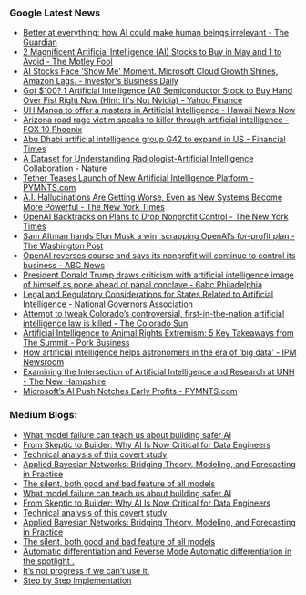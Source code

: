 ### Google Latest News
<!-- GOOGLE-NEWS-CONTENT:START -->

- [Better at everything: how AI could make human beings irrelevant - The Guardian](https://news.google.com/rss/articles/CBMinAFBVV95cUxOcExCNGNrZklGZm80OFhfVlVhTEw5QzhTWjc0ZmJMMTQwMnhITXEzaFRubm9ZeTRYTjEyTG5odlQybHp2MjFNT3BNQkVTZERQNzNVZzNJbFpQUlExR2FHWXdRdTg0alJKcEdhQTRiTUthQkxrMHVZRjhFbHBRczBoQ05wYWlUUXpaN3pMS09sQUdpTVpCeG1ZZEV4UVg?oc=5)
- [2 Magnificent Artificial Intelligence (AI) Stocks to Buy in May and 1 to Avoid - The Motley Fool](https://news.google.com/rss/articles/CBMilgFBVV95cUxPZFFDcjJfNE9hV3B2cmlpcmRzWjZGM2V3bzkxOG14eG5kb1g3YzN3NEsxY2kxSzNrNXpjSXpicEtGazMwa1gzTjJaMC1DTGZ6aEkwVDFJZllEQlVYV0QycFRjZzl3OUVUdDJtMi1ST292UjUtLTJyeUhRNXRtdXh1Wi05SE54SzR1M0ZoX1VnRFZKY2V5ZHc?oc=5)
- [AI Stocks Face 'Show Me' Moment. Microsoft Cloud Growth Shines, Amazon Lags. - Investor's Business Daily](https://news.google.com/rss/articles/CBMiiwFBVV95cUxQS05LTWVsNmU0eUhTbXV4QVdJTkdleW52NmluTXVkZ0xXUVpoZ204b2R0TzgyTVREQVRnOXhSOGZDcDUyLUZHMXNpN2FVMjllRjNuQllDVFU3Yk9JUUFmZVRJc3VLc2Fab3FZNjZZMTkxTkNrcWQxYmppSWFHdVdsNE9CWlg0MUpBVWlz?oc=5)
- [Got $100? 1 Artificial Intelligence (AI) Semiconductor Stock to Buy Hand Over Fist Right Now (Hint: It's Not Nvidia) - Yahoo Finance](https://news.google.com/rss/articles/CBMihgFBVV95cUxQSzlWR0RHeTNtQXM0QVU1Q2l3Tk1nSzFKZ21MSDdXX1FBSUNMVDRWRjVMMDVsNm9hMnNtcTBYeDZQSWhGT2RtcUt1QVZfSU9Pajd0NkdwakFWbXpmQmc4b08xYVFicWVHc3hvNXlvMTN2SjhGZnJZWlQ0OEx0NTZWeGw3SXM2UQ?oc=5)
- [UH Manoa to offer a masters in Artificial Intelligence - Hawaii News Now](https://news.google.com/rss/articles/CBMikgFBVV95cUxQRHVZQmt2MG51WWFXSTJ1NGtITk53UEpXM0VkUEtkTEdYR3UxOWpnWWxtdk5IWlNPMlA5MHJTb0JtT0IzSWRISzEtSG9ncGlUVVZ6VjJ0dmR2LXZCQkZoY2JWYXhLVWNjeUphT3VvRWRhRl9QMi1sWm5LZ2VtTEZqX1huNEZyLWNIbkc5VHhhV2RFd9IBpgFBVV95cUxPZ2JLbFNJd2wxUGlwa0RoYXZGems1V1g3SE51M2JuYnZPM3UtSjZIZ1RxVEJoNl9FZU5NbGl3bUJLbDhSSU5Pd2lRX2owU1lkSFZLbGJSZkhpYm9mTFBxM3R2NTZTQ3dvTmF4Y0p2QjhwcFJDcGhXMkZuZDNyQ0JyUm43YlFOQ1JRMFhVYmlxeHVoOGpxcS1qVXV0NnVYYWxGdklJYlNR?oc=5)
- [Arizona road rage victim speaks to killer through artificial intelligence - FOX 10 Phoenix](https://news.google.com/rss/articles/CBMipgFBVV95cUxPS2psaGV0cW1aZ3pLZzNvM1BRTG9tTURRRUhaRy00RTlualZoVm0yTHJrREhXR0IyeTRXSHpJWDlaczA2dWtmMTlBSGFuYUswNG9xTENBOVpGa2w3VWs3dmJ0MDZEMThoeWNJMkdNc3EydG92dGlzdElaR0h0ZmxDQnlaNlVZTkRPWlVuaGtjSmpTZ0lIUG9wMXFWZEhDdzE3RkZwakJB0gGrAUFVX3lxTE54QmpQa3JlV29qRUx2UGJ4aVBHbEhkYmgteWI5NV8taERudlY5Z29VTmFwYlRVRkxuZEpqMFFQS0txQ19wZFk0Nk9idGs2S0liWDFMYl9ONVFYM0JwTDctY2N4X3otMENqNDVzNFB1andYWFVtLU8yeDFOV29QRlJjc3B4cHBNZndmdWRFQ3ZJbFlQTnhDemRTcjgyTlN2YzVaVXRjRUZROEdhTQ?oc=5)
- [Abu Dhabi artificial intelligence group G42 to expand in US - Financial Times](https://news.google.com/rss/articles/CBMicEFVX3lxTFBVelZaaFE0U3h6U2M1eTBtZW00SHY1UV9MMUZULTVGNy0yNmgzMkl6b25uNHN2UmFxVzB1eVRKd09fQlkxcnN6cjQ3YjFrSXhaYUtmQzZQeUNUOWNsWDJfZTM2MzhzdHlvX1p1YnhOWTU?oc=5)
- [A Dataset for Understanding Radiologist-Artificial Intelligence Collaboration - Nature](https://news.google.com/rss/articles/CBMiX0FVX3lxTE13NmpKMDhQMXZuTjg0dVR6OXNaZlltTXNQTVV5YTE3d0tHMmlFOUF0WTdOYnVyTTlGbFc5Z29qN1ZWMl9rVWFSZWx2STgyT18wVHpOcGduZHpFZnY1eXBV?oc=5)
- [Tether Teases Launch of New Artificial Intelligence Platform - PYMNTS.com](https://news.google.com/rss/articles/CBMitgFBVV95cUxQRVFPOWJ1OUJGQmlpSVkwNXJzZGs3clU0ZUVvRl9CUFdtZ19GTmFxUml2MjExTE12TFRmeXF2dExEUE9ZUHdURVJMTDlRV0REUFI0bVRpTGlkd3N0aERmcnlpWGo0YXBLZTVRYUx1amRtMFdBOVJDQ1NpbDNGRTEySHVMNEdPU3VUeHJaV3VlanUwNTFVLUJmR3ZLYkF2TEZwWWIwcVlRNlZFSEgyc2NsRUFPTzhtUQ?oc=5)
- [A.I. Hallucinations Are Getting Worse, Even as New Systems Become More Powerful - The New York Times](https://news.google.com/rss/articles/CBMiiwFBVV95cUxNNEUyODJKSlFiVDNrajJwU0NLUWNyc2pJWlhzcy1NU0pCekk0d1NJWmxkbGF4bmM4MlhESVVzWExXVEJIVERNYU1SR0tubzNvZktCdzZxZUVMcHhHemZDeGVuSWFnZVVKQU5uVy1jaTVBSDNPeHR0THpYaE45ZmVWaUo1SHM3TUpyaDFN?oc=5)
- [OpenAI Backtracks on Plans to Drop Nonprofit Control - The New York Times](https://news.google.com/rss/articles/CBMidkFVX3lxTE9NRTdJM0h6MUJKLVlhNElUZDhJN0dFS1hFeFJobjl5Sk5YbWxFbGtXak00clMzSmZiVmlYeHRvRzRWdWVJbktoRXdBRFhzTWZhbzMtckRER0JUdXpDeEtLTFA4WGY2aEtzd2tocEdYWUhtejBqaWc?oc=5)
- [Sam Altman hands Elon Musk a win, scrapping OpenAI’s for-profit plan - The Washington Post](https://news.google.com/rss/articles/CBMimgFBVV95cUxNODBrWGx5LWM4bnB5S1RhbzJKWHJ1WGdabG5wTnpSaC0wX2hrMEM3aHJ6dkk3bFR5RnVKbnF2UklIeGk2WEZJMFBRUjFvOUk4ZUtkZFhlazF5a2dkV0gtSnFERWZTOHN1RjFDSXpTVUtzRmIxeDdrMXlST3JfejFack1jQ1pVZlN4T1VmQlF5U3haUWlVVnRNN2xB?oc=5)
- [OpenAI reverses course and says its nonprofit will continue to control its business - ABC News](https://news.google.com/rss/articles/CBMingFBVV95cUxQZjBwV1Z5dkZ6NnZ2LXV3NzgtZFh1UF91YjVfc2NSQVJWTVJrMW9iSTZtRHlrUU14THNaT2xlUEV4ZmJrSUZ2a0FUYkNvc2luOFRnbDBPM1FUZy03S2FBeVNodmtYU1R0TVJDZWtva0tBMGNSY2Z0OWhWamZ3MXp0dFo0ZGxXZHFZdVJYdXBybW1KSk9JVy1PS2hyQmlXd9IBowFBVV95cUxQdFVjNl9aWmt4TlJxeGl0TnpyV25qVklCMHhUWFlyQmdTT0RFcFZBY0VhN3VmLWxKMklJZnpnZl9XSjNnZlRGMlhKd2V0YVRLWGVncjJsNS1VUE52UnNfMWI1dnY4Y3pDMU1vcDNGMW9IeC10VjNqdXk3QWxqTkNGWUpxeEo4SWVVLW9mSU9xZGdPNk1pVzhsWV9WNVBhLXN1cXM0?oc=5)
- [President Donald Trump draws criticism with artificial intelligence image of himself as pope ahead of papal conclave - 6abc Philadelphia](https://news.google.com/rss/articles/CBMiqgFBVV95cUxNTXNWdVpISllVa1NLWmw1ZVhoNWxQZE9OTVVRQ3c4VW9KNThCd0VtdVdwYnVsUmh3M1FRcVY2TTF5YW01bmZ1SzhXbHZhUm5OckU1dTJiOU0tUmJHaVN3bGxUV0I0dFMyR2REd1l4aERPa29UMzMwcENVSnA1NmRQZFFCcnFQcTRVN0hqRWgxdzcwWEFiVlZJNVVUa3owWlBNTllhdEFfaVBuQdIBrwFBVV95cUxPQkl6MW9SRnpDaUltbldrdmh0eG8wQ2V0eTJwT1FaS01BeWhCV0N6cENzTXBlUDhscTVyektCTV8wYlNHVWhiSkFPUFhLb0c1Y2FqS2ZqZzgwSE1EOElRUmhiel85ZXFFdTZCNDE1VjFWUTNaUVZiRGhuaTRQSmZ1MGpGcFFleF9EWkRWNEVjclltMnEzV0pnb1hTaTBwQlJ0cTRLU0NEdGV2WG1IMnU4?oc=5)
- [Legal and Regulatory Considerations for States Related to Artificial Intelligence - National Governors Association](https://news.google.com/rss/articles/CBMirwFBVV95cUxQeTZRaW1acUFRT0FLdm55VmEyenhNSEk5VHQxM2FqWXRSUHhSa2h1Wjd1Q09rT05tODhSNURpUzloNU1CXzFkaVkyVDVuZVMtQlB5NlZUaWpPNDRFWlF2ZmEtVEdSeUoweGRwQzMxVFozVzJ5VHl6LVNaUkpGaTJZMGx1UmsydzhzcjB1Y0FvdnRhSEtPd3NoQUtNNnFnMVhVTzNmWnY0S01wemtYdTVN?oc=5)
- [Attempt to tweak Colorado’s controversial, first-in-the-nation artificial intelligence law is killed - The Colorado Sun](https://news.google.com/rss/articles/CBMihgFBVV95cUxNU0tDX0hKRVlUSWtxV2NaRmJzYlNMVWhURGVVLUdxd0pUR3o2VEpKTFEtbFpVeGw1MGZWSl9wRHY4MHFXTjRsOUNMT3A4MllQdTNRTEdBaVFaZV9vb1k3aVM0MTFLalBwRi02blVfUjBKdUhmYzlaa1I2alZiZHdkYlVucjFpZw?oc=5)
- [Artificial Intelligence to Animal Rights Extremism: 5 Key Takeaways from The Summit - Pork Business](https://news.google.com/rss/articles/CBMitAFBVV95cUxQUGJGU29xeVpudy0zYlFwampjMWVHNWhwRV81WHNuODB2cGFqckpDUU1TR2daOGZLM0VKVENzaEluNjBQbFlHbDJiZTFwTzd6RHlPUnNUUGJKV21ZTGVGN25HSXlkY0lqUzNULW45SDg5SWpGcjRJeTdfVXk0dkl4d2Zxai1hTlBHS3FXRWVpTDVUTndGYTY5OE9CQk5zSk82RjJuX2ljMndwWUhpOVJoTmsxdTQ?oc=5)
- [How artificial intelligence helps astronomers in the era of ‘big data’ - IPM Newsroom](https://news.google.com/rss/articles/CBMimAFBVV95cUxPS2huVVhsRDU1V3AzMFNRdDNDX2dlLTg2VXJ5MWpHUGtnZmRfRFdrTzBrbmdUc2lwWlpWbnRSZlFvekdZOEFTWi1zaHNTcHUycVliQjZIa2xjNUVQUlMxTTNSOWhJUE9NSnQ2UUxGRjlGRnpUNm0xOU5sdnVwZmF1dGJnZjVfdWxZdzRqZTN1aHMxOGxSUG1jVQ?oc=5)
- [Examining the Intersection of Artificial Intelligence and Research at UNH - The New Hampshire](https://news.google.com/rss/articles/CBMitwFBVV95cUxPWFhwcUFzTzB5aG5xZFQtOGpCZGR1Wk1RUGVfX2V5QURsdUl0MFFRamlhb1U0dUJyYXB4U091UFBMc3FMM0NIZjZTX2NkUUJsQkU5NnY3MUR3dHIzenpEVTFWZXg1YnlUN0YwRnRVZXFrbVBETnpWZU50bXkwR2RuM1RfMU84Z0huZVFVYmtxckgzNWFfLWtweTlzX3pEcjM1OXljVDNHUUM1NTFNX0JPNXZ6R1dtb2M?oc=5)
- [Microsoft’s AI Push Notches Early Profits - PYMNTS.com](https://news.google.com/rss/articles/CBMinwFBVV95cUxPLTNGM0NpSXNQX2dyZDdabG1jelF4Q1pzLWdBazI2TTM4N2VvM2dQdV9icFA0TmVqR2FoMWZiVDdYNGx5eGo1TEN4aUdpdWMyaEN2LU1JR2VISUpuTFlSanJyU01vUUUzVHRLXzgwVE9yc3JPbkZLZFVZOWdySVBwYTV4NkwtSHloeS1ySUJLMjB3X2hLZU8wTjJxcDdqVk0?oc=5)<!-- GOOGLE-NEWS-CONTENT:END -->

### Medium Blogs:
<!-- MEDIUM-CONTENT:START -->

- [What model failure can teach us about building safer AI](https://medium.com/ai-advances/how-to-break-a-large-language-model-4a557b28581a?source=topic_portal---recommended_stories---machine_learning---0-107--------------------292f1a8b_5137_4878_8245_ee18b2ce3d60--------------)
- [From Skeptic to Builder: Why AI Is Now Critical for Data Engineers](https://medium.com/data-engineering-space/the-ai-wake-up-call-for-data-engineers-why-llms-mcp-matter-now-af71faef36b8?source=topic_portal---recommended_stories---machine_learning---1-107--------------------292f1a8b_5137_4878_8245_ee18b2ce3d60--------------)
- [Technical analysis of this covert study](https://medium.com/towards-artificial-intelligence/the-unauthorized-experiment-how-ai-secretly-infiltrated-reddit-and-changed-users-minds-aefa078d303b?source=topic_portal---recommended_stories---machine_learning---2-107--------------------292f1a8b_5137_4878_8245_ee18b2ce3d60--------------)
- [Applied Bayesian Networks: Bridging Theory, Modeling, and Forecasting in Practice](https://medium.com/towards-artificial-intelligence/from-static-to-dynamic-evolving-bayesian-network-thinking-for-real-world-applications-9917a3a92038?source=topic_portal---recommended_stories---machine_learning---3-107--------------------292f1a8b_5137_4878_8245_ee18b2ce3d60--------------)
- [The silent, both good and bad feature of all models](https://medium.com/ai-advances/neuron-death-in-anns-detecting-and-troubleshooting-4a7b5cc2f099?source=topic_portal---recommended_stories---machine_learning---4-107--------------------292f1a8b_5137_4878_8245_ee18b2ce3d60--------------)
- [What model failure can teach us about building safer AI](https://medium.com/ai-advances/how-to-break-a-large-language-model-4a557b28581a?source=topic_portal---recommended_stories---machine_learning---0-107--------------------292f1a8b_5137_4878_8245_ee18b2ce3d60--------------)
- [From Skeptic to Builder: Why AI Is Now Critical for Data Engineers](https://medium.com/data-engineering-space/the-ai-wake-up-call-for-data-engineers-why-llms-mcp-matter-now-af71faef36b8?source=topic_portal---recommended_stories---machine_learning---1-107--------------------292f1a8b_5137_4878_8245_ee18b2ce3d60--------------)
- [Technical analysis of this covert study](https://medium.com/towards-artificial-intelligence/the-unauthorized-experiment-how-ai-secretly-infiltrated-reddit-and-changed-users-minds-aefa078d303b?source=topic_portal---recommended_stories---machine_learning---2-107--------------------292f1a8b_5137_4878_8245_ee18b2ce3d60--------------)
- [Applied Bayesian Networks: Bridging Theory, Modeling, and Forecasting in Practice](https://medium.com/towards-artificial-intelligence/from-static-to-dynamic-evolving-bayesian-network-thinking-for-real-world-applications-9917a3a92038?source=topic_portal---recommended_stories---machine_learning---3-107--------------------292f1a8b_5137_4878_8245_ee18b2ce3d60--------------)
- [The silent, both good and bad feature of all models](https://medium.com/ai-advances/neuron-death-in-anns-detecting-and-troubleshooting-4a7b5cc2f099?source=topic_portal---recommended_stories---machine_learning---4-107--------------------292f1a8b_5137_4878_8245_ee18b2ce3d60--------------)
- [Automatic differentiation and Reverse Mode Automatic differentiation in the spotlight .](https://medium.com/@amehsunday178/computational-graphs-forward-propagation-and-backward-propagation-for-nueral-networks-1dfc33787047?source=topic_portal---recommended_stories---machine_learning---5-107--------------------292f1a8b_5137_4878_8245_ee18b2ce3d60--------------)
- [It’s not progress if we can’t use it.](https://medium.com/@ignacio.de.gregorio.noblejas/sleep-time-compute-a-path-to-affordable-ai-2ab5a4f57b32?source=topic_portal---recommended_stories---machine_learning---6-107--------------------292f1a8b_5137_4878_8245_ee18b2ce3d60--------------)
- [Step by Step Implementation](https://medium.com/gitconnected/creating-the-best-rag-finder-pipeline-for-your-dataset-88062a6fa45e?source=topic_portal---recommended_stories---machine_learning---7-107--------------------292f1a8b_5137_4878_8245_ee18b2ce3d60--------------)<!-- MEDIUM-CONTENT:END -->
